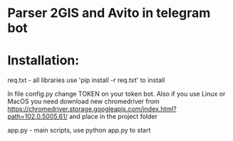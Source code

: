 # Parser 2GIS and Avito in telegram bot

# Installation:
req.txt - all libraries
use 'pip install -r req.txt' to install

In file config.py change TOKEN on your token bot.
Also if you use Linux or MacOS you need download new chromedriver from https://chromedriver.storage.googleapis.com/index.html?path=102.0.5005.61/
and place in the project folder

app.py - main scripts, use python app.py to start
